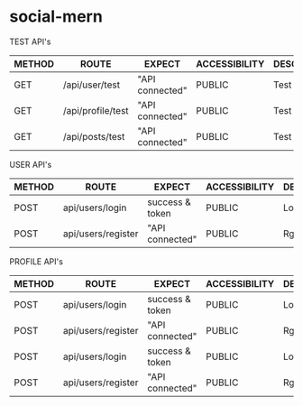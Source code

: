 # social-mern

TEST API's

| METHOD 	| ROUTE             	| EXPECT          	| ACCESSIBILITY 	| DESCRIPTION 	|
|--------	|-------------------	|-----------------	|---------------	|-------------	|
| GET    	| /api/user/test    	| "API connected" 	| PUBLIC        	| Test route  	|
| GET    	| /api/profile/test 	| "API connected" 	| PUBLIC        	| Test route  	|
| GET    	| /api/posts/test   	| "API connected" 	| PUBLIC        	| Test route  	|


USER API's

| METHOD 	  | ROUTE             	| EXPECT          	| ACCESSIBILITY 	| DESCRIPTION 	|
|--------	  |-------------------	|-----------------	|---------------	|-------------	|
| POST    	| api/users/login    	| success & token 	| PUBLIC        	| Login route  	|
| POST    	| api/users/register 	| "API connected" 	| PUBLIC        	| Rgister route |



PROFILE API's

| METHOD 	  | ROUTE             	| EXPECT          	| ACCESSIBILITY 	| DESCRIPTION 	|
|--------	  |-------------------	|-----------------	|---------------	|-------------	|
| POST    	| api/users/login    	| success & token 	| PUBLIC        	| Login route  	|
| POST    	| api/users/register 	| "API connected" 	| PUBLIC        	| Rgister route |
| POST    	| api/users/login    	| success & token 	| PUBLIC        	| Login route  	|
| POST    	| api/users/register 	| "API connected" 	| PUBLIC        	| Rgister route |

